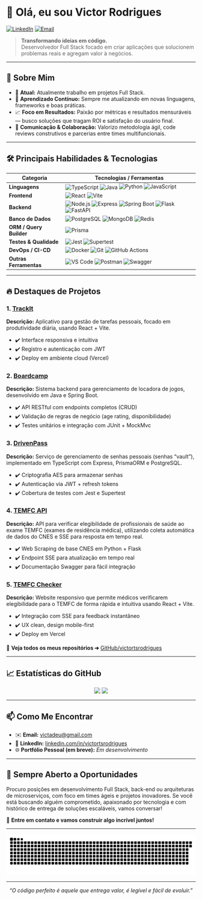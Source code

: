# 👋 Olá, eu sou Victor Rodrigues

[![LinkedIn](https://img.shields.io/badge/-LinkedIn-0A66C2?style=flat-square&logo=linkedin&logoColor=white&link=https://www.linkedin.com/in/victortsrodrigues/)](https://www.linkedin.com/in/victortsrodrigues/) [![Email](https://img.shields.io/badge/-victadeu@gmail.com-D14836?style=flat-square&logo=Gmail&logoColor=white&link=mailto:victadeu@gmail.com)](mailto:victadeu@gmail.com)

> **Transformando ideias em código.**  
> Desenvolvedor Full Stack focado em criar aplicações que solucionem problemas reais e agregam valor à negócios.

---

## 🚀 Sobre Mim

- 🔭 **Atual:** Atualmente trabalho em projetos Full Stack.
- 🌱 **Aprendizado Contínuo:** Sempre me atualizando em novas linguagens, frameworks e boas práticas.
- 📈 **Foco em Resultados:** Paixão por métricas e resultados mensuráveis — busco soluções que tragam ROI e satisfação do usuário final.
- 🤝 **Comunicação & Colaboração:** Valorizo metodologia ágil, code reviews construtivos e parcerias entre times multifuncionais.

---

## 🛠️ Principais Habilidades & Tecnologias

| Categoria             | Tecnologias / Ferramentas                                     |
|-----------------------|--------------------------------------------------------------|
| **Linguagens**        | <img align="center" alt="TypeScript" src="https://img.shields.io/badge/TypeScript-007ACC?style=for-the-badge&logo=typescript&logoColor=white"> <img align="center" alt="Java" src="https://img.shields.io/badge/Java-007ACC?style=for-the-badge&logo=java&logoColor=white"> ![Python](https://img.shields.io/badge/-Python-3776AB?style=flat-square&logo=python&logoColor=white) ![JavaScript](https://img.shields.io/badge/-JavaScript-F7DF1E?style=flat-square&logo=javascript&logoColor=black) |
| **Frontend**          | ![React](https://img.shields.io/badge/-React-61DAFB?style=flat-square&logo=react&logoColor=black) ![Vite](https://img.shields.io/badge/-Vite-646CFF?style=flat-square&logo=vite&logoColor=white) |
| **Backend**           | ![Node.js](https://img.shields.io/badge/-Node.js-339933?style=flat-square&logo=nodedotjs&logoColor=white) ![Express](https://img.shields.io/badge/-Express-000000?style=flat-square&logo=express&logoColor=white) ![Spring Boot](https://img.shields.io/badge/-Spring_Boot-6DB33F?style=flat-square&logo=springboot&logoColor=white) ![Flask](https://img.shields.io/badge/-Flask-000000?style=flat-square&logo=flask&logoColor=white) ![FastAPI](https://img.shields.io/badge/-FastAPI-009688?style=flat-square&logo=fastapi&logoColor=white) |
| **Banco de Dados**    | ![PostgreSQL](https://img.shields.io/badge/-PostgreSQL-316192?style=flat-square&logo=postgresql&logoColor=white) ![MongoDB](https://img.shields.io/badge/-MongoDB-47A248?style=flat-square&logo=mongodb&logoColor=white) ![Redis](https://img.shields.io/badge/-Redis-DC382D?style=flat-square&logo=redis&logoColor=white) |
| **ORM / Query Builder** | ![Prisma](https://img.shields.io/badge/-Prisma-2D3748?style=flat-square&logo=prisma&logoColor=white) |
| **Testes & Qualidade**| ![Jest](https://img.shields.io/badge/-Jest-C21325?style=flat-square&logo=jest&logoColor=white) ![Supertest](https://img.shields.io/badge/-Supertest-6A53A1?style=flat-square) |
| **DevOps / CI-CD**    | ![Docker](https://img.shields.io/badge/-Docker-2496ED?style=flat-square&logo=docker&logoColor=white) ![Git](https://img.shields.io/badge/-Git-F05032?style=flat-square&logo=git&logoColor=white) ![GitHub Actions](https://img.shields.io/badge/-GitHub_Actions-2088FF?style=flat-square&logo=githubactions&logoColor=white) |
| **Outras Ferramentas**| ![VS Code](https://img.shields.io/badge/-VS_Code-007ACC?style=flat-square&logo=visualstudiocode&logoColor=white) ![Postman](https://img.shields.io/badge/-Postman-FF6C37?style=flat-square&logo=postman&logoColor=white) ![Swagger](https://img.shields.io/badge/-Swagger-85EA2D?style=flat-square&logo=swagger&logoColor=white) |

---

## 🔥 Destaques de Projetos

### 1. [TrackIt](https://github.com/victortsrodrigues/TrackIt)  
**Descrição:** Aplicativo para gestão de tarefas pessoais, focado em produtividade diária, usando React + Vite.  
- ✔️ Interface responsiva e intuitiva  
- ✔️ Registro e autenticação com JWT  
- ✔️ Deploy em ambiente cloud (Vercel)

### 2. [Boardcamp](https://github.com/victortsrodrigues/boardcamp-java)  
**Descrição:** Sistema backend para gerenciamento de locadora de jogos, desenvolvido em Java e Spring Boot.  
- ✔️ API RESTful com endpoints completos (CRUD)  
- ✔️ Validação de regras de negócio (age rating, disponibilidade)  
- ✔️ Testes unitários e integração com JUnit + MockMvc

### 3. [DrivenPass](https://github.com/victortsrodrigues/drivenpass)  
**Descrição:** Serviço de gerenciamento de senhas pessoais (senhas “vault”), implementado em TypeScript com Express, PrismaORM e PostgreSQL.  
- ✔️ Criptografia AES para armazenar senhas  
- ✔️ Autenticação via JWT + refresh tokens  
- ✔️ Cobertura de testes com Jest e Supertest

### 4. [TEMFC API](https://github.com/victortsrodrigues/TEMFC-backend)  
**Descrição:** API para verificar elegibilidade de profissionais de saúde ao exame TEMFC (exames de residência médica), utilizando coleta automática de dados do CNES e SSE para resposta em tempo real.  
- ✔️ Web Scraping de base CNES em Python + Flask  
- ✔️ Endpoint SSE para atualização em tempo real  
- ✔️ Documentação Swagger para fácil integração

### 5. [TEMFC Checker](https://github.com/victortsrodrigues/TEMFC-frontend)  
**Descrição:** Website responsivo que permite médicos verificarem elegibilidade para o TEMFC de forma rápida e intuitiva usando React + Vite.  
- ✔️ Integração com SSE para feedback instantâneo  
- ✔️ UX clean, design mobile-first  
- ✔️ Deploy em Vercel

🔗 **Veja todos os meus repositórios ➔** [GitHub/victortsrodrigues](https://github.com/victortsrodrigues)

---

## 📈 Estatísticas do GitHub

<div align="center">
  <img height="160em" src="https://github-readme-stats.vercel.app/api?username=victortsrodrigues&show_icons=true&theme=radical&hide_border=true&count_private=true" />
  <img height="160em" src="https://github-readme-stats.vercel.app/api/top-langs/?username=victortsrodrigues&layout=compact&theme=radical&hide_border=true" />
</div>

---

## 📫 Como Me Encontrar

- ✉️ **Email:** [victadeu@gmail.com](mailto:victadeu@gmail.com)  
- 🔗 **LinkedIn:** [linkedin.com/in/victortsrodrigues](https://www.linkedin.com/in/victortsrodrigues/)  
- 🌐 **Portfólio Pessoal (em breve):** _Em desenvolvimento_

---

## 🎯 Sempre Aberto a Oportunidades

Procuro posições em desenvolvimento Full Stack, back-end ou arquiteturas de microserviços, com foco em times ágeis e projetos inovadores. Se você está buscando alguém comprometido, apaixonado por tecnologia e com histórico de entrega de soluções escaláveis, vamos conversar!  

📩 **Entre em contato e vamos construir algo incrível juntos!**

---

<picture>
  <source media="(prefers-color-scheme: dark)" srcset="https://raw.githubusercontent.com/victortsrodrigues/victortsrodrigues/output/github-snake-dark.svg" />
  <source media="(prefers-color-scheme: light)" srcset="https://raw.githubusercontent.com/victortsrodrigues/victortsrodrigues/output/github-snake.svg" />
  <img alt="github-snake" src="https://raw.githubusercontent.com/victortsrodrigues/victortsrodrigues/output/github-snake.svg" />
</picture>

---

<p align="center">
  <em>“O código perfeito é aquele que entrega valor, é legível e fácil de evoluir.”</em>
</p>
